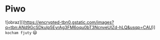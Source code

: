 # Piwo
![obraz][(https://encrypted-tbn0.gstatic.com/images?q=tbn:ANd9GcSDkulp5EyrAg3FM6oqu0bT3NcnveUIZd-hLQ&usqp=CAU)]
`kocham fjuty`
:smiley:
